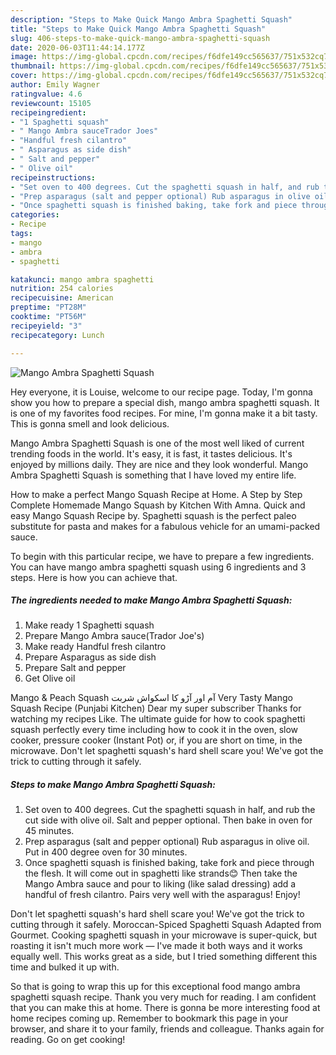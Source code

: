 ```yaml
---
description: "Steps to Make Quick Mango Ambra Spaghetti Squash"
title: "Steps to Make Quick Mango Ambra Spaghetti Squash"
slug: 406-steps-to-make-quick-mango-ambra-spaghetti-squash
date: 2020-06-03T11:44:14.177Z
image: https://img-global.cpcdn.com/recipes/f6dfe149cc565637/751x532cq70/mango-ambra-spaghetti-squash-recipe-main-photo.jpg
thumbnail: https://img-global.cpcdn.com/recipes/f6dfe149cc565637/751x532cq70/mango-ambra-spaghetti-squash-recipe-main-photo.jpg
cover: https://img-global.cpcdn.com/recipes/f6dfe149cc565637/751x532cq70/mango-ambra-spaghetti-squash-recipe-main-photo.jpg
author: Emily Wagner
ratingvalue: 4.6
reviewcount: 15105
recipeingredient:
- "1 Spaghetti squash"
- " Mango Ambra sauceTrador Joes"
- "Handful fresh cilantro"
- " Asparagus as side dish"
- " Salt and pepper"
- " Olive oil"
recipeinstructions:
- "Set oven to 400 degrees. Cut the spaghetti squash in half, and rub the cut side with olive oil. Salt and pepper optional. Then bake in oven for 45 minutes."
- "Prep asparagus (salt and pepper optional) Rub asparagus in olive oil. Put in 400 degree oven for 30 minutes."
- "Once spaghetti squash is finished baking, take fork and piece through the flesh. It will come out in spaghetti like strands😊 Then take the Mango Ambra sauce and pour to liking (like salad dressing) add a handful of fresh cilantro. Pairs very well with the asparagus! Enjoy!"
categories:
- Recipe
tags:
- mango
- ambra
- spaghetti

katakunci: mango ambra spaghetti 
nutrition: 254 calories
recipecuisine: American
preptime: "PT28M"
cooktime: "PT56M"
recipeyield: "3"
recipecategory: Lunch

---
```



![Mango Ambra Spaghetti Squash](https://img-global.cpcdn.com/recipes/f6dfe149cc565637/751x532cq70/mango-ambra-spaghetti-squash-recipe-main-photo.jpg)

Hey everyone, it is Louise, welcome to our recipe page. Today, I'm gonna show you how to prepare a special dish, mango ambra spaghetti squash. It is one of my favorites food recipes. For mine, I'm gonna make it a bit tasty. This is gonna smell and look delicious.

Mango Ambra Spaghetti Squash is one of the most well liked of current trending foods in the world. It's easy, it is fast, it tastes delicious. It's enjoyed by millions daily. They are nice and they look wonderful. Mango Ambra Spaghetti Squash is something that I have loved my entire life.

How to make a perfect Mango Squash Recipe at Home. A Step by Step Complete Homemade Mango Squash by Kitchen With Amna. Quick and easy Mango Squash Recipe by. Spaghetti squash is the perfect paleo substitute for pasta and makes for a fabulous vehicle for an umami-packed sauce.


To begin with this particular recipe, we have to prepare a few ingredients. You can have mango ambra spaghetti squash using 6 ingredients and 3 steps. Here is how you can achieve that.

<!--inarticleads1-->

##### The ingredients needed to make Mango Ambra Spaghetti Squash:

1. Make ready 1 Spaghetti squash
1. Prepare  Mango Ambra sauce(Trador Joe&#39;s)
1. Make ready Handful fresh cilantro
1. Prepare  Asparagus as side dish
1. Prepare  Salt and pepper
1. Get  Olive oil


Mango &amp; Peach Squash آم اور آڑو کا اسکواش شربت Very Tasty Mango Squash Recipe (Punjabi Kitchen) Dear my super subscriber Thanks for watching my recipes Like. The ultimate guide for how to cook spaghetti squash perfectly every time including how to cook it in the oven, slow cooker, pressure cooker (Instant Pot) or, if you are short on time, in the microwave. Don&#39;t let spaghetti squash&#39;s hard shell scare you! We&#39;ve got the trick to cutting through it safely. 

<!--inarticleads2-->

##### Steps to make Mango Ambra Spaghetti Squash:

1. Set oven to 400 degrees. Cut the spaghetti squash in half, and rub the cut side with olive oil. Salt and pepper optional. Then bake in oven for 45 minutes.
1. Prep asparagus (salt and pepper optional) Rub asparagus in olive oil. Put in 400 degree oven for 30 minutes.
1. Once spaghetti squash is finished baking, take fork and piece through the flesh. It will come out in spaghetti like strands😊 Then take the Mango Ambra sauce and pour to liking (like salad dressing) add a handful of fresh cilantro. Pairs very well with the asparagus! Enjoy!


Don&#39;t let spaghetti squash&#39;s hard shell scare you! We&#39;ve got the trick to cutting through it safely. Moroccan-Spiced Spaghetti Squash Adapted from Gourmet. Cooking spaghetti squash in your microwave is super-quick, but roasting it isn&#39;t much more work — I&#39;ve made it both ways and it works equally well. This works great as a side, but I tried something different this time and bulked it up with. 

So that is going to wrap this up for this exceptional food mango ambra spaghetti squash recipe. Thank you very much for reading. I am confident that you can make this at home. There is gonna be more interesting food at home recipes coming up. Remember to bookmark this page in your browser, and share it to your family, friends and colleague. Thanks again for reading. Go on get cooking!
